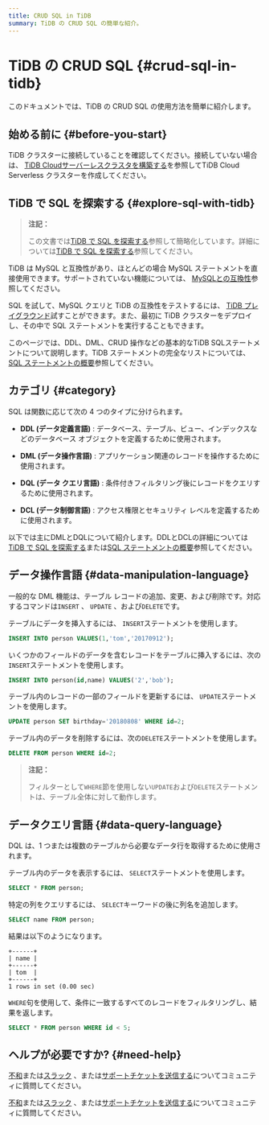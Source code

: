 ```yaml
---
title: CRUD SQL in TiDB
summary: TiDB の CRUD SQL の簡単な紹介。
---
```


# TiDB の CRUD SQL {#crud-sql-in-tidb}

このドキュメントでは、TiDB の CRUD SQL の使用方法を簡単に紹介します。

## 始める前に {#before-you-start}

TiDB クラスターに接続していることを確認してください。接続していない場合は、 [TiDB Cloudサーバーレスクラスタを構築する](/develop/dev-guide-build-cluster-in-cloud.md#step-1-create-a-tidb-cloud-serverless-cluster)を参照してTiDB Cloud Serverless クラスターを作成してください。

## TiDB で SQL を探索する {#explore-sql-with-tidb}

> **注記：**
>
> この文書では[TiDB で SQL を探索する](/basic-sql-operations.md)参照して簡略化しています。詳細については[TiDB で SQL を探索する](/basic-sql-operations.md)参照してください。

TiDB は MySQL と互換性があり、ほとんどの場合 MySQL ステートメントを直接使用できます。サポートされていない機能については、 [MySQLとの互換性](/mysql-compatibility.md#unsupported-features)参照してください。

SQL を試して、MySQL クエリと TiDB の互換性をテストするには、 [TiDB プレイグラウンド](https://play.tidbcloud.com/?utm_source=docs&#x26;utm_medium=basic-sql-operations)試すことができます。また、最初に TiDB クラスターをデプロイし、その中で SQL ステートメントを実行することもできます。

このページでは、DDL、DML、CRUD 操作などの基本的なTiDB SQLステートメントについて説明します。TiDB ステートメントの完全なリストについては、 [SQL ステートメントの概要](/sql-statements/sql-statement-overview.md)参照してください。

## カテゴリ {#category}

SQL は関数に応じて次の 4 つのタイプに分けられます。

-   **DDL (データ定義言語)** : データベース、テーブル、ビュー、インデックスなどのデータベース オブジェクトを定義するために使用されます。

-   **DML (データ操作言語)** : アプリケーション関連のレコードを操作するために使用されます。

-   **DQL (データ クエリ言語)** : 条件付きフィルタリング後にレコードをクエリするために使用されます。

-   **DCL (データ制御言語)** : アクセス権限とセキュリティ レベルを定義するために使用されます。

以下では主にDMLとDQLについて紹介します。DDLとDCLの詳細については[TiDB で SQL を探索する](/basic-sql-operations.md)または[SQL ステートメントの概要](/sql-statements/sql-statement-overview.md)参照してください。

## データ操作言語 {#data-manipulation-language}

一般的な DML 機能は、テーブル レコードの追加、変更、および削除です。対応するコマンドは`INSERT` 、 `UPDATE` 、および`DELETE`です。

テーブルにデータを挿入するには、 `INSERT`ステートメントを使用します。

```sql
INSERT INTO person VALUES(1,'tom','20170912');
```

いくつかのフィールドのデータを含むレコードをテーブルに挿入するには、次の`INSERT`ステートメントを使用します。

```sql
INSERT INTO person(id,name) VALUES('2','bob');
```

テーブル内のレコードの一部のフィールドを更新するには、 `UPDATE`ステートメントを使用します。

```sql
UPDATE person SET birthday='20180808' WHERE id=2;
```

テーブル内のデータを削除するには、次の`DELETE`ステートメントを使用します。

```sql
DELETE FROM person WHERE id=2;
```

> **注記：**
>
> フィルターとして`WHERE`節を使用しない`UPDATE`および`DELETE`ステートメントは、テーブル全体に対して動作します。

## データクエリ言語 {#data-query-language}

DQL は、1 つまたは複数のテーブルから必要なデータ行を取得するために使用されます。

テーブル内のデータを表示するには、 `SELECT`ステートメントを使用します。

```sql
SELECT * FROM person;
```

特定の列をクエリするには、 `SELECT`キーワードの後に列名を追加します。

```sql
SELECT name FROM person;
```

結果は以下のようになります。

    +------+
    | name |
    +------+
    | tom  |
    +------+
    1 rows in set (0.00 sec)

`WHERE`句を使用して、条件に一致するすべてのレコードをフィルタリングし、結果を返します。

```sql
SELECT * FROM person WHERE id < 5;
```

## ヘルプが必要ですか? {#need-help}

<CustomContent platform="tidb">

[不和](https://discord.gg/DQZ2dy3cuc?utm_source=doc)または[スラック](https://slack.tidb.io/invite?team=tidb-community&#x26;channel=everyone&#x26;ref=pingcap-docs) 、または[サポートチケットを送信する](/support.md)についてコミュニティに質問してください。

</CustomContent>

<CustomContent platform="tidb-cloud">

[不和](https://discord.gg/DQZ2dy3cuc?utm_source=doc)または[スラック](https://slack.tidb.io/invite?team=tidb-community&#x26;channel=everyone&#x26;ref=pingcap-docs) 、または[サポートチケットを送信する](https://tidb.support.pingcap.com/)についてコミュニティに質問してください。

</CustomContent>
